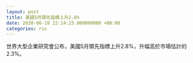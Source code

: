 ```yaml
---
layout: post
title: 美國5月領先指標上升2.8%
date: 2020-06-18 22:14:23.000000000 +08:00
categories: rss
---
```


世界大型企業研究會公布，美國5月領先指標上升2.8%，升幅高於市場估計的2.3%。
